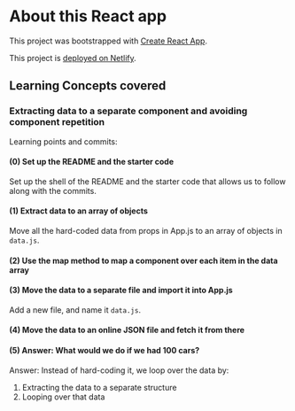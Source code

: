 # About this React app

This project was bootstrapped with [Create React App](https://github.com/facebook/create-react-app).

This project is [deployed on Netlify]().

## Learning Concepts covered

### Extracting data to a separate component and avoiding component repetition

Learning points and commits:

#### (0) Set up the README and the starter code

Set up the shell of the README and the starter code that allows us to follow along with the commits.

#### (1) Extract data to an array of objects

Move all the hard-coded data from props in App.js to an array of objects in `data.js`.

#### (2) Use the map method to map a component over each item in the data array

#### (3) Move the data to a separate file and import it into App.js

Add a new file, and name it `data.js`.

#### (4) Move the data to an online JSON file and fetch it from there

#### (5) Answer: What would we do if we had 100 cars?

Answer: Instead of hard-coding it, we loop over the data by:
1. Extracting the data to a separate structure
2. Looping over that data
